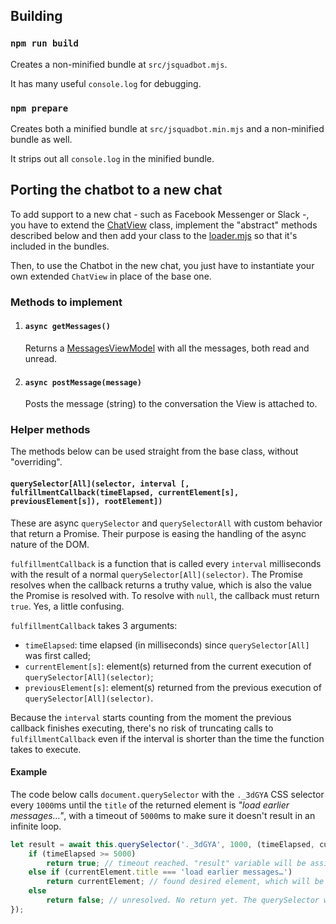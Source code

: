 ## Building

### `npm run build`
Creates a non-minified bundle at `src/jsquadbot.mjs`.

It has many useful `console.log` for debugging.

### `npm prepare`
Creates both a minified bundle at `src/jsquadbot.min.mjs` and a non-minified bundle as well.

It strips out all `console.log` in the minified bundle.

## Porting the chatbot to a new chat
To add support to a new chat - such as Facebook Messenger or Slack -, you have to extend the [ChatView](./src/views/ChatView.mjs) class, implement the "abstract" methods described below and then add your class to the [loader.mjs](./src/loader.mjs) so that it's included in the bundles.

Then, to use the Chatbot in the new chat, you just have to instantiate your own extended `ChatView` in place of the base one.

### Methods to implement

1. #### `async getMessages()`
	Returns a [MessagesViewModel](./src/views/viewmodels/MessagesViewModel.mjs) with all the messages, both read and unread.

1. #### `async postMessage(message)`
	Posts the message (string) to the conversation the View is attached to.

### Helper methods
The methods below can be used straight from the base class, without "overriding".

#### `querySelector[All](selector, interval [, fulfillmentCallback(timeElapsed, currentElement[s], previousElement[s]), rootElement])`

These are async `querySelector` and `querySelectorAll` with custom behavior that return a Promise. Their purpose is easing the handling of the async nature of the DOM.

`fulfillmentCallback` is a function that is called every `interval` milliseconds with the result of a normal `querySelector[All](selector)`. The Promise resolves when the callback returns a truthy value, which is also the value the Promise is resolved with. To resolve with `null`, the callback must return `true`. Yes, a little confusing.

`fulfillmentCallback` takes 3 arguments:
- `timeElapsed`: time elapsed (in milliseconds) since `querySelector[All]` was first called;
- `currentElement[s]`: element(s) returned from the current execution of `querySelector[All](selector)`;
- `previousElement[s]`: element(s) returned from the previous execution of `querySelector[All](selector)`.

Because the `interval` starts counting from the moment the previous callback finishes executing, there's no risk of truncating calls to `fulfillmentCallback` even if the interval is shorter than the time the function takes to execute.

#### Example
The code below calls `document.querySelector` with the `._3dGYA` CSS selector every `1000`ms until the `title` of the returned element is _"load earlier messages…"_, with a timeout of `5000`ms to make sure it doesn't result in an infinite loop.

```javascript
let result = await this.querySelector('._3dGYA', 1000, (timeElapsed, currentElement) => {
	if (timeElapsed >= 5000)
		return true; // timeout reached. "result" variable will be assigned null
	else if (currentElement.title === 'load earlier messages…')
		return currentElement; // found desired element, which will be assigned to the "result" variable
	else
		return false; // unresolved. No return yet. The querySelector will be called again after 1000ms
});
```